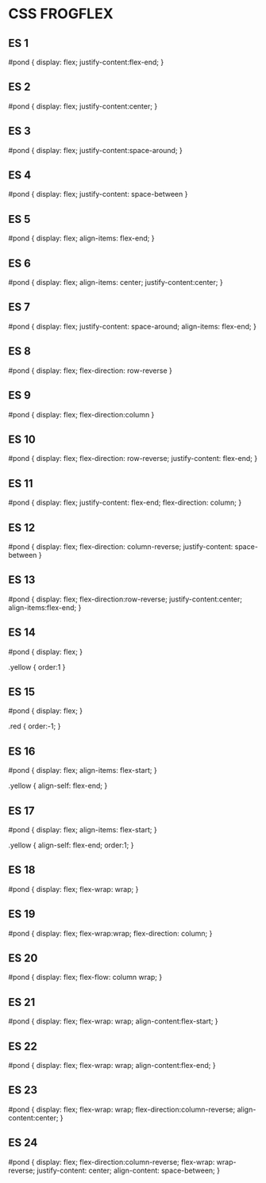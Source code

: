 # CSS FROGFLEX

## ES 1
#pond {
    display: flex;
    justify-content:flex-end;
}
## ES 2
#pond {
    display: flex;
    justify-content:center;
}
## ES 3
#pond {
    display: flex;
    justify-content:space-around;
}
## ES 4
#pond {
    display: flex;
    justify-content: space-between
}
## ES 5
#pond {
    display: flex;
    align-items: flex-end;
}
## ES 6
#pond {
    display: flex;
    align-items: center;
    justify-content:center;
}

## ES 7
#pond {
    display: flex;
    justify-content: space-around;
    align-items: flex-end;
}

## ES 8
#pond {
    display: flex;
    flex-direction: row-reverse
}

## ES 9
#pond {
    display: flex;
    flex-direction:column
}

## ES 10
#pond {
    display: flex;
    flex-direction: row-reverse;
    justify-content: flex-end;
}

## ES 11
#pond {
    display: flex;
    justify-content: flex-end;
    flex-direction: column;
}

## ES 12
#pond {
    display: flex;
    flex-direction: column-reverse;
    justify-content: space-between
}

## ES 13
#pond {
    display: flex;
    flex-direction:row-reverse;
    justify-content:center;
    align-items:flex-end;
}

## ES 14
#pond {
    display: flex;
}

.yellow {
    order:1
}

## ES 15
#pond {
    display: flex;
}

.red {
    order:-1;
}

## ES 16
#pond {
    display: flex;
    align-items: flex-start;
}

.yellow {
    align-self: flex-end;
}

## ES 17
#pond {
    display: flex;
    align-items: flex-start;
}

.yellow {
    align-self: flex-end;
    order:1;
}

## ES 18
#pond {
    display: flex;
    flex-wrap: wrap;
}

## ES 19
#pond {
    display: flex;
    flex-wrap:wrap;
    flex-direction: column;
}

## ES 20
#pond {
    display: flex;
    flex-flow: column wrap;
}

## ES 21
#pond {
    display: flex;
    flex-wrap: wrap;
    align-content:flex-start;
}

## ES 22
#pond {
    display: flex;
    flex-wrap: wrap;
    align-content:flex-end;
}

## ES 23
#pond {
    display: flex;
    flex-wrap: wrap;
    flex-direction:column-reverse;
    align-content:center;
}

## ES 24
#pond {
    display: flex;
    flex-direction:column-reverse;
    flex-wrap: wrap-reverse;
    justify-content: center;
    align-content: space-between; 
}
